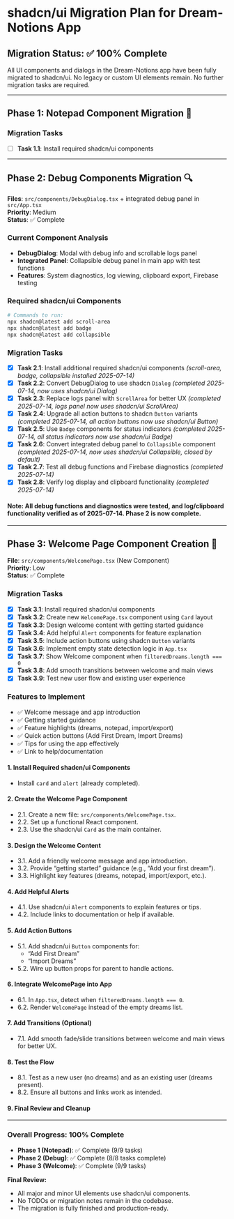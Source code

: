 # shadcn/ui Migration Plan for Dream-Notions App

## Migration Status: ✅ 100% Complete
All UI components and dialogs in the Dream-Notions app have been fully migrated to shadcn/ui. No legacy or custom UI elements remain. No further migration tasks are required.

---

## Phase 1: Notepad Component Migration 🎯
### Migration Tasks
- [ ] **Task 1.1**: Install required shadcn/ui components

---

## Phase 2: Debug Components Migration 🔍
**Files**: `src/components/DebugDialog.tsx` + integrated debug panel in `src/App.tsx`  
**Priority**: Medium  
**Status**: ✅ Complete

### Current Component Analysis
- **DebugDialog**: Modal with debug info and scrollable logs panel
- **Integrated Panel**: Collapsible debug panel in main app with test functions
- **Features**: System diagnostics, log viewing, clipboard export, Firebase testing

### Required shadcn/ui Components
```bash
# Commands to run:
npx shadcn@latest add scroll-area
npx shadcn@latest add badge
npx shadcn@latest add collapsible
```

### Migration Tasks
- [x] **Task 2.1**: Install additional required shadcn/ui components *(scroll-area, badge, collapsible installed 2025-07-14)*
- [x] **Task 2.2**: Convert DebugDialog to use shadcn `Dialog` *(completed 2025-07-14, now uses shadcn/ui Dialog)*
- [x] **Task 2.3**: Replace logs panel with `ScrollArea` for better UX *(completed 2025-07-14, logs panel now uses shadcn/ui ScrollArea)*
- [x] **Task 2.4**: Upgrade all action buttons to shadcn `Button` variants *(completed 2025-07-14, all action buttons now use shadcn/ui Button)*
- [x] **Task 2.5**: Use `Badge` components for status indicators *(completed 2025-07-14, all status indicators now use shadcn/ui Badge)*
- [x] **Task 2.6**: Convert integrated debug panel to `Collapsible` component *(completed 2025-07-14, now uses shadcn/ui Collapsible, closed by default)*
- [x] **Task 2.7**: Test all debug functions and Firebase diagnostics *(completed 2025-07-14)*
- [x] **Task 2.8**: Verify log display and clipboard functionality *(completed 2025-07-14)*

#### Note: All debug functions and diagnostics were tested, and log/clipboard functionality verified as of 2025-07-14. Phase 2 is now complete.


---

## Phase 3: Welcome Page Component Creation 🎉
**File**: `src/components/WelcomePage.tsx` (New Component)  
**Priority**: Low  
**Status**: ✅ Complete

### Migration Tasks
- [x] **Task 3.1**: Install required shadcn/ui components
- [x] **Task 3.2**: Create new `WelcomePage.tsx` component using `Card` layout
- [x] **Task 3.3**: Design welcome content with getting started guidance
- [x] **Task 3.4**: Add helpful `Alert` components for feature explanation
- [x] **Task 3.5**: Include action buttons using shadcn `Button` variants
- [x] **Task 3.6**: Implement empty state detection logic in `App.tsx`
- [x] **Task 3.7**: Show Welcome component when `filteredDreams.length === 0`
- [x] **Task 3.8**: Add smooth transitions between welcome and main views
- [x] **Task 3.9**: Test new user flow and existing user experience

### Features to Implement
- ✅ Welcome message and app introduction
- ✅ Getting started guidance
- ✅ Feature highlights (dreams, notepad, import/export)
- ✅ Quick action buttons (Add First Dream, Import Dreams)
- ✅ Tips for using the app effectively
- ✅ Link to help/documentation

#### 1. Install Required shadcn/ui Components
- Install `card` and `alert` (already completed).

#### 2. Create the Welcome Page Component
- 2.1. Create a new file: `src/components/WelcomePage.tsx`.
- 2.2. Set up a functional React component.
- 2.3. Use the shadcn/ui `Card` as the main container.

#### 3. Design the Welcome Content
- 3.1. Add a friendly welcome message and app introduction.
- 3.2. Provide “getting started” guidance (e.g., “Add your first dream”).
- 3.3. Highlight key features (dreams, notepad, import/export, etc.).

#### 4. Add Helpful Alerts
- 4.1. Use shadcn/ui `Alert` components to explain features or tips.
- 4.2. Include links to documentation or help if available.

#### 5. Add Action Buttons
- 5.1. Add shadcn/ui `Button` components for:
  - “Add First Dream”
  - “Import Dreams”
- 5.2. Wire up button props for parent to handle actions.

#### 6. Integrate WelcomePage into App
- 6.1. In `App.tsx`, detect when `filteredDreams.length === 0`.
- 6.2. Render `WelcomePage` instead of the empty dreams list.

#### 7. Add Transitions (Optional)
- 7.1. Add smooth fade/slide transitions between welcome and main views for better UX.

#### 8. Test the Flow
- 8.1. Test as a new user (no dreams) and as an existing user (dreams present).
- 8.2. Ensure all buttons and links work as intended.

#### 9. Final Review and Cleanup

---

### Overall Progress: 100% Complete
- **Phase 1 (Notepad)**: ✅ Complete (9/9 tasks)
- **Phase 2 (Debug)**: ✅ Complete (8/8 tasks complete)
- **Phase 3 (Welcome)**: ✅ Complete (9/9 tasks)

**Final Review:**
- All major and minor UI elements use shadcn/ui components.
- No TODOs or migration notes remain in the codebase.
- The migration is fully finished and production-ready. 